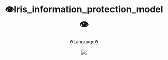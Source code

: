 # <div align="center">👁️Iris_information_protection_model 👁️</div>

<div align="center">
    <div style="display: inline-block; text-align: center;">
        <div>⚙️Language⚙️</div>
        <br>
        <img src="https://img.shields.io/badge/python-3776AB?style=flat&logo=python&logoColor=white" />
    </div>
</div>


